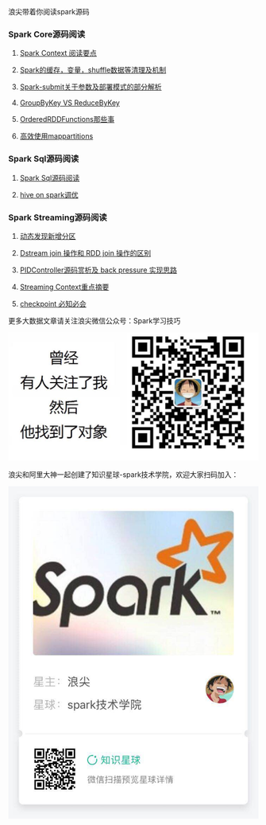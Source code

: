 
浪尖带着你阅读spark源码

### Spark Core源码阅读
1. [Spark Context 阅读要点](core/SparkContextsReadPoints.md)

2. [Spark的缓存，变量，shuffle数据等清理及机制](core/AboutContextCleaner.md)

3. [Spark-submit关于参数及部署模式的部分解析](core/AboutSparkSubmit.md)

4. [GroupByKey VS ReduceByKey](core/ReduceByKeyAndGroupByKey.md)

5. [OrderedRDDFunctions那些事](core/AboutOrderedRDDFunctions.md)

6. [高效使用mappartitions](core/AboutMappartition.md)

### Spark Sql源码阅读

1. [Spark Sql源码阅读](sql/README.md)

2. [hive on spark调优](sql/TuneHiveOnSpark.md)

### Spark Streaming源码阅读

1. [动态发现新增分区](streaming/DiscoverNewPartition.md)

2. [Dstream join 操作和 RDD join 操作的区别](streaming/DStreamJoinVSRddJoin.md)

3. [PIDController源码赏析及 back pressure 实现思路](./core/PIDController.md)

4. [Streaming Context重点摘要](streaming/AboutStreamContext.md)

5. [checkpoint 必知必会](streaming/AboutCheckPoint.md)

更多大数据文章请关注浪尖微信公众号：Spark学习技巧

![image](./微信公众号.jpg)

浪尖和阿里大神一起创建了知识星球-spark技术学院，欢迎大家扫码加入：

![image](./知识星球.jpg)